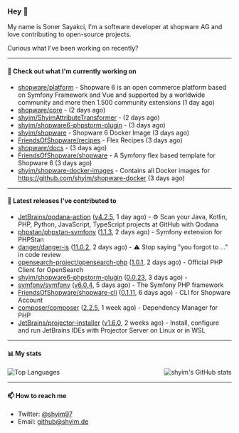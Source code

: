 ### Hey 👋

My name is Soner Sayakci, I'm a software developer at shopware AG and love contributing to open-source projects.

Curious what I've been working on recently?

---

#### 👷 Check out what I'm currently working on

- [shopware/platform](https://github.com/shopware/platform) - Shopware 6 is an open commerce platform based on Symfony Framework and Vue and supported by a worldwide community and more then 1.500 community extensions (1 day ago)
- [shopware/core](https://github.com/shopware/core) -  (2 days ago)
- [shyim/ShyimAttributeTransformer](https://github.com/shyim/ShyimAttributeTransformer) -  (2 days ago)
- [shyim/shopware6-phpstorm-plugin](https://github.com/shyim/shopware6-phpstorm-plugin) -  (3 days ago)
- [shyim/shopware](https://github.com/shyim/shopware) - Shopware 6 Docker Image (3 days ago)
- [FriendsOfShopware/recipes](https://github.com/FriendsOfShopware/recipes) - Flex Recipes (3 days ago)
- [shopware/docs](https://github.com/shopware/docs) -  (3 days ago)
- [FriendsOfShopware/shopware](https://github.com/FriendsOfShopware/shopware) - A Symfony flex based template for Shopware 6 (3 days ago)
- [shyim/shopware-docker-images](https://github.com/shyim/shopware-docker-images) - Contains all Docker images for https://github.com/shyim/shopware-docker (3 days ago)

---

#### 🔭 Latest releases I've contributed to

- [JetBrains/qodana-action](https://github.com/JetBrains/qodana-action) ([v4.2.5](https://github.com/JetBrains/qodana-action/releases/tag/v4.2.5), 1 day ago) - ⚙️ Scan your Java, Kotlin, PHP, Python, JavaScript, TypeScript projects at GitHub with Qodana
- [phpstan/phpstan-symfony](https://github.com/phpstan/phpstan-symfony) ([1.1.3](https://github.com/phpstan/phpstan-symfony/releases/tag/1.1.3), 2 days ago) - Symfony extension for PHPStan
- [danger/danger-js](https://github.com/danger/danger-js) ([11.0.2](https://github.com/danger/danger-js/releases/tag/11.0.2), 2 days ago) - ⚠️ Stop saying &#34;you forgot to …&#34; in code review
- [opensearch-project/opensearch-php](https://github.com/opensearch-project/opensearch-php) ([1.0.1](https://github.com/opensearch-project/opensearch-php/releases/tag/1.0.1), 2 days ago) - Official PHP Client for OpenSearch
- [shyim/shopware6-phpstorm-plugin](https://github.com/shyim/shopware6-phpstorm-plugin) ([0.0.23](https://github.com/shyim/shopware6-phpstorm-plugin/releases/tag/0.0.23), 3 days ago) - 
- [symfony/symfony](https://github.com/symfony/symfony) ([v6.0.4](https://github.com/symfony/symfony/releases/tag/v6.0.4), 5 days ago) - The Symfony PHP framework
- [FriendsOfShopware/shopware-cli](https://github.com/FriendsOfShopware/shopware-cli) ([0.1.11](https://github.com/FriendsOfShopware/shopware-cli/releases/tag/0.1.11), 6 days ago) - CLI for Shopware Account
- [composer/composer](https://github.com/composer/composer) ([2.2.5](https://github.com/composer/composer/releases/tag/2.2.5), 1 week ago) - Dependency Manager for PHP
- [JetBrains/projector-installer](https://github.com/JetBrains/projector-installer) ([v1.6.0](https://github.com/JetBrains/projector-installer/releases/tag/v1.6.0), 2 weeks ago) - Install, configure and run JetBrains IDEs with Projector Server on Linux or in WSL

---

#### 📊 My stats

<img align="right" alt="shyim's GitHub stats" src="https://github-readme-stats.vercel.app/api?username=shyim&count_private=1&show_icons=true&" />

![Top Languages](https://github-readme-stats.vercel.app/api/top-langs/?username=shyim)

---

#### 📫 How to reach me

- Twitter: [@shyim97](https://twitter.com/shyim97)
- Email: [github@shyim.de](mailto://github@shyim.de)
